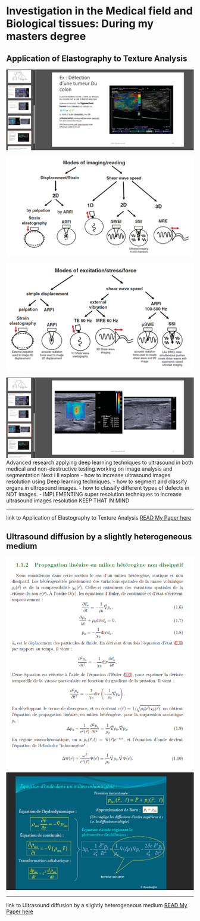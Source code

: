 # Investigation in the Medical field and Biological tissues: During my masters degree

## Application of Elastography to Texture Analysis  


<img src="images/medical/Applications of Elastography/Screenshot_1.png?raw=true"/>

![alt text](/images/Medical/Applications%20of%20Elastography/image.png)

![alt text](/images/Medical/Applications%20of%20Elastography/image-1.png)

<img src="images/medical/Applications of Elastography/Screenshot_2.png?raw=true"/>
Advanced research applying deep learning techniques to ultrasound in both medical and non-destructive testing.working on image analysis and segmentation Next i ll explore 
-   how to increase ultrasound images resolution using Deep learning techniques.
-   how to segment and classify organs in ultrqsound images.
-   how to classify different types of defects in NDT images.
-   IMPLEMENTING super resolution techniques to increase ultrasound images resolution KEEP THAT IN MIND

---------------------------------------------
link to Application of Elastography to Texture Analysis
[READ My Paper here](images/medical/Applications%20of%20Elastography/Thème%20Appliqué%20.pdf)


## Ultrasound diffusion by a slightly heterogeneous medium
<img src="images/medical/inhomogeneous media/Screenshot_2.png?raw=true"/><img src="images/medical/inhomogeneous media/Screenshot_1.png?raw=true"/>





---------------------------------------------
link to Ultrasound diffusion by a slightly heterogeneous medium
[READ My Paper here](images/medical/inhomogeneous%20media/Diffusion%20des%20ultrasons%20par%20un%20milieu%20faiblement%20hétérogène.pdf)




